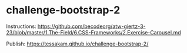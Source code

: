# challenge-bootstrap-2

Instructions:
https://github.com/becodeorg/atw-giertz-3-23/blob/master/1.The-Field/6.CSS-Frameworks/2.Exercise-Carousel.md

Publish:
https://tessakam.github.io/challenge-bootstrap-2/
